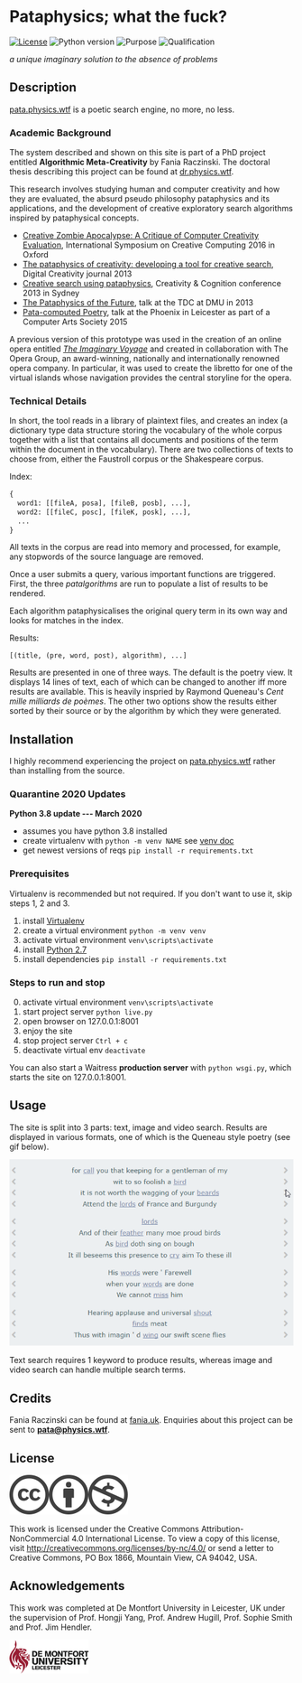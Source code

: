 # Pataphysics; what the fuck?

[![License](https://img.shields.io/badge/license-CC%20BY%20NC-blue.svg)](http://creativecommons.org/licenses/by-nc/4.0/)
![Python version](https://img.shields.io/badge/language-python-brightgreen.svg)
![Purpose](https://img.shields.io/badge/purpose-none-ff69b4.svg)
![Qualification](https://img.shields.io/badge/qualification-phd-yellow.svg)

*a unique imaginary solution to the absence of problems*

<!-- ![spiral](app/static/images/spiralsmall.png) -->


## Description

[pata.physics.wtf](http://pata.physics.wtf) is a poetic search engine, no more, no less.

### Academic Background

The system described and shown on this site is part of a PhD project entitled **Algorithmic Meta-Creativity** by Fania Raczinski. The doctoral thesis describing this project can be found at [dr.physics.wtf](http://dr.physics.wtf).

This research involves studying human and computer creativity and how they are evaluated, the absurd pseudo philosophy pataphysics and its applications, and the development of creative exploratory search algorithms inspired by pataphysical concepts.

- [Creative Zombie Apocalypse: A Critique of Computer Creativity Evaluation](http://ieeexplore.ieee.org/xpl/articleDetails.jsp?arnumber=7473036), International Symposium on Creative Computing 2016 in Oxford
- [The pataphysics of creativity: developing a tool for creative search](http://www.tandfonline.com/doi/full/10.1080/14626268.2013.813377#.U6li4_ldV8E), Digital Creativity journal 2013
- [Creative search using pataphysics](http://dl.acm.org/citation.cfm?id=2466648&CFID=824433372&CFTOKEN=80216159), Creativity & Cognition conference 2013 in Sydney
- [The Pataphysics of the Future](https://www.youtube.com/watch?v=UxYUZMyPE0o), talk at the TDC at DMU in 2013
- [Pata-computed Poetry](https://vimeo.com/142947457), talk at the Phoenix in Leicester as part of a Computer Arts Society 2015

A previous version of this prototype was used in the creation of an online opera entitled [*The Imaginary Voyage*](http://andrewhugill.com/theimaginaryvoyage/) and created in collaboration with The Opera Group, an award-winning, nationally and internationally renowned opera company. In particular, it was used to create the libretto for one of the virtual islands whose navigation provides the central storyline for the opera.


### Technical Details

In short, the tool reads in a library of plaintext files, and creates an index (a dictionary type data structure storing the vocabulary of the whole corpus together with a list that contains all documents and positions of the term within the document in the vocabulary). There are two collections of texts to choose from, either the Faustroll corpus or the Shakespeare corpus.

Index:
```
{
  word1: [[fileA, posa], [fileB, posb], ...], 
  word2: [[fileC, posc], [fileK, posk], ...],
  ... 
}
```

All texts in the corpus are read into memory and processed, for example, any stopwords of the source language are removed.

Once a user submits a query, various important functions are triggered. First, the three *patalgorithms* are run to populate a list of results to be rendered.

Each algorithm pataphysicalises the original query term in its own way and looks for matches in the index.

Results:
```
[(title, (pre, word, post), algorithm), ...]
```

Results are presented in one of three ways. The default is the poetry view. It displays 14 lines of text, each of which can be changed to another iff more results are available. This is heavily inspried by Raymond Queneau's *Cent mille milliards de poèmes*. The other two options show the results either sorted by their source or by the algorithm by which they were generated.



## Installation

I highly recommend experiencing the project on [pata.physics.wtf](http:pata.physics.wtf) rather than installing from the source.


### Quarantine 2020 Updates

**Python 3.8 update --- March 2020**

- assumes you have python 3.8 installed
- create virtualenv with `python -m venv NAME` see [venv doc](https://docs.python.org/3/library/venv.html)
- get newest versions of reqs `pip install -r requirements.txt`


### Prerequisites

Virtualenv is recommended but not required. If you don't want to use it, skip steps 1, 2 and 3.

1. install [Virtualenv](https://virtualenv.pypa.io/en/stable/)
2. create a virtual environment ```python -m venv venv```
3. activate virtual environment ```venv\scripts\activate```
4. install [Python 2.7](https://www.python.org/downloads/)
5. install dependencies ```pip install -r requirements.txt```

### Steps to run and stop

0. activate virtual environment ```venv\scripts\activate```
1. start project server ```python live.py```
2. open browser on 127.0.0.1:8001
3. enjoy the site
4. stop project server ```Ctrl + c```
5. deactivate virtual env ```deactivate```

You can also start a Waitress **production server** with ```python wsgi.py```, which starts the site on 127.0.0.1:8001.


## Usage

The site is split into 3 parts: text, image and video search. Results are displayed in various formats, one of which is the Queneau style poetry (see gif below).

![Queneau poem](app/static/images/qpoems.gif)

Text search requires 1 keyword to produce results, whereas image and video search can handle multiple search terms.


## Credits

Fania Raczinski can be found at [fania.uk](http://fania.uk). Enquiries about this project can be sent to **pata@physics.wtf**.

## License

![CC](app/static/images/cc.png)![BY](app/static/images/by.png)![NC](app/static/images/nc.png)

This work is licensed under the Creative Commons Attribution-NonCommercial 4.0 International License. To view a copy of this license, visit http://creativecommons.org/licenses/by-nc/4.0/ or send a letter to Creative Commons, PO Box 1866, Mountain View, CA 94042, USA.

## Acknowledgements

This work was completed at De Montfort University in Leicester, UK under the supervision of Prof. Hongji Yang, Prof. Andrew Hugill, Prof. Sophie Smith and Prof. Jim Hendler.

![DMU](app/static/images/dmu.png)

